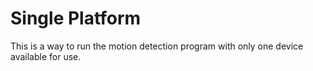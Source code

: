 # Single Platform

This is a way to run the motion detection program with only one device available for use.